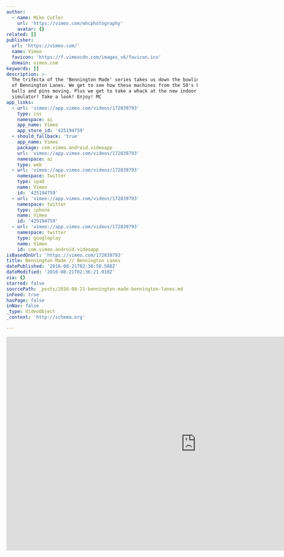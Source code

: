 ```yaml
---
author:
  - name: Mike Cutler
    url: 'https://vimeo.com/mhcphotography'
    avatar: {}
related: []
publisher:
  url: 'https://vimeo.com/'
  name: Vimeo
  favicon: 'https://f.vimeocdn.com/images_v6/favicon.ico'
  domain: vimeo.com
keywords: []
description: >-
  The trifecta of the 'Bennington Made' series takes us down the bowling lanes
  of Bennington Lanes. We get to see how these machines from the 50's keep the
  balls and pins moving. Plus we get to take a whack at the new indoor golf
  simulator! Take a look! Enjoy! MC
app_links:
  - url: 'vimeo://app.vimeo.com/videos/172839793'
    type: ios
    namespace: ai
    app_name: Vimeo
    app_store_id: '425194759'
  - should_fallback: 'true'
    app_name: Vimeo
    package: com.vimeo.android.videoapp
    url: 'vimeo://app.vimeo.com/videos/172839793'
    namespace: ai
    type: web
  - url: 'vimeo://app.vimeo.com/videos/172839793'
    namespace: twitter
    type: ipad
    name: Vimeo
    id: '425194759'
  - url: 'vimeo://app.vimeo.com/videos/172839793'
    namespace: twitter
    type: iphone
    name: Vimeo
    id: '425194759'
  - url: 'vimeo://app.vimeo.com/videos/172839793'
    namespace: twitter
    type: googleplay
    name: Vimeo
    id: com.vimeo.android.videoapp
isBasedOnUrl: 'https://vimeo.com/172839793'
title: Bennington Made // Bennington Lanes
datePublished: '2016-08-21T02:36:58.588Z'
dateModified: '2016-08-21T02:36:21.010Z'
via: {}
starred: false
sourcePath: _posts/2016-08-21-bennington-made-bennington-lanes.md
inFeed: true
hasPage: false
inNav: false
_type: VideoObject
_context: 'http://schema.org'

---
```

<iframe src="https://cdn.embedly.com/widgets/media.html?src=https%3A%2F%2Fplayer.vimeo.com%2Fvideo%2F172839793&amp;url=https%3A%2F%2Fvimeo.com%2F172839793&amp;image=https%3A%2F%2Fi.vimeocdn.com%2Fvideo%2F578884523_1280.jpg&amp;key=b7d04c9b404c499eba89ee7072e1c4f7&amp;type=text%2Fhtml&amp;schema=vimeo" width="1000" height="563" scrolling="no" frameborder="0" allowfullscreen="" style=""></iframe>